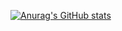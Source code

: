 [![Anurag's GitHub stats](https://github-readme-stats.vercel.app/api?username=hckmtrx&count_private=true&show_icons=true&theme=transparent&hide_border=true&title_color=a5ba50&text_color=40a8a1&icon_color=992c3b)](https://github.com/anuraghazra/github-readme-stats)
